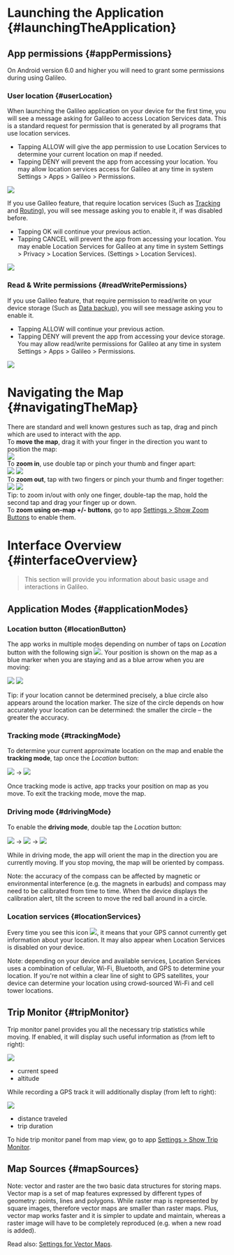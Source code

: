 # Launching the Application {#launchingTheApplication}

## App permissions {#appPermissions}

On Android version 6.0 and higher you will need to grant some permissions during using Galileo.

### User location {#userLocation}

When launching the Galileo application on your device for the first time, you will see a message asking for Galileo to access Location Services data. This is a standard request for permission that is generated by all programs that use location services.

* Tapping ALLOW will give the app permission to use Location Services to determine your current location on map if needed.
* Tapping DENY will prevent the app from accessing your location. You may allow location services access for Galileo at any time in system Settings &gt; Apps &gt; Galileo &gt; Permissions.

![](/assets/location_permissions.png)

If you use Galileo feature, that require location services \(Such as [Tracking](application-modes.md#trackingMode) and [Routing](navigation.md#routingMode)\), you will see message asking you to enable it, if was disabled before.

* Tapping OK will continue your previous action.
* Tapping CANCEL will prevent the app from accessing your location. You may enable Location Services for Galileo at any time in system Settings &gt; Privacy &gt; Location Services. \(Settings  &gt; Location Services\).

![](/assets/enable_gps.png)

### Read & Write permissions {#readWritePermissions}

If you use Galileo feature, that require permission to read/write on your device storage \(Such as [Data backup](advanced.md#dataBackup)\), you will see message asking you to enable it.

* Tapping ALLOW will continue your previous action.
* Tapping DENY will prevent the app from accessing your device storage. You may allow read/write permissions for Galileo at any time in system Settings &gt; Apps &gt; Galileo &gt; Permissions. 

![](/assets/read_write_permission.png)

# Navigating the Map {#navigatingTheMap}

There are standard and well known gestures such as tap, drag and pinch which are used to interact with the app.  
To **move the map**, drag it with your finger in the direction you want to position the map:  
![](/assets/finger-moving.png)  
To **zoom in**, use double tap or pinch your thumb and finger apart:  
![](/assets/double-tap.png) ![](/assets/expanding.png)  
To **zoom out**, tap with two fingers or pinch your thumb and finger together:  
![](/assets/two-finger-tap.png) ![](/assets/reducing-size.png)  
Tip: to zoom in/out with only one finger, double-tap the map, hold the second tap and drag your finger up or down.  
To **zoom using on-map +/- buttons**, go to app [Settings &gt; Show Zoom Buttons](02-settings.md#showZoomButtons) to enable them.

# Interface Overview {#interfaceOverview}

> This section will provide you information about basic usage and interactions in Galileo.

## Application Modes {#applicationModes}

### Location button {#locationButton}

The app works in multiple modes depending on number of taps on _Location_ button with the following sign ![](/assets/icon_gps.png). Your position is shown on the map as a blue marker when you are staying and as a blue arrow when you are moving:

![](/assets/map_location.png) ![](/assets/map_driving.png)

Tip: if your location cannot be determined precisely, a blue circle also appears around the location marker. The size of the circle depends on how accurately your location can be determined: the smaller the circle – the greater the accuracy.

### Tracking mode {#trackingMode}

To determine your current approximate location on the map and enable the **tracking mode**, tap once the _Location_ button:

![](/assets/icon_gps.png) → ![](/assets/icon_gps_act.png)

Once tracking mode is active, app tracks your position on map as you move. To exit the tracking mode, move the map.

### Driving mode {#drivingMode}

To enable the **driving mode**, double tap the _Location_ button:

![](/assets/icon_gps.png) → ![](/assets/icon_gps_act.png) → ![](/assets/icon_compas.png)

While in driving mode, the app will orient the map in the direction you are currently moving. If you stop moving, the map will be oriented by compass.

Note: the accuracy of the compass can be affected by magnetic or environmental interference \(e.g. the magnets in earbuds\) and compass may need to be calibrated from time to time. When the device displays the calibration alert, tilt the screen to move the red ball around in a circle.

### Location services {#locationServices}

Every time you see this icon ![](/assets/icon_question.png), it means that your GPS cannot currently get information about your location. It may also appear when Location Services is disabled on your device.

Note: depending on your device and available services, Location Services uses a combination of cellular, Wi-Fi, Bluetooth, and GPS to determine your location. If you're not within a clear line of sight to GPS satellites, your device can determine your location using crowd-sourced Wi-Fi and cell tower locations.

## Trip Monitor {#tripMonitor}

Trip monitor panel provides you all the necessary trip statistics while moving. If enabled, it will display such useful information as \(from left to right\):

![](/assets/trip_monitor_1.png)

* current speed
* altitude

While recording a GPS track it will additionally display \(from left to right\):

![](/assets/trip_monitor_2.png)

* distance traveled
* trip duration

To hide trip monitor panel from map view, go to app [Settings &gt; Show Trip Monitor](02-settings.md#showTripMonitor).

## Map Sources {#mapSources}
 
Note: vector and raster are the two basic data structures for storing maps. Vector map is a set of map features expressed by different types of geometry: points, lines and polygons. While raster map is represented by square images, therefore vector maps are smaller than raster maps. Plus, vector map works faster and it is simpler to update and maintain, whereas a raster image will have to be completely reproduced \(e.g. when a new road is added\).
 
Read also: [Settings for Vector Maps]().
 


